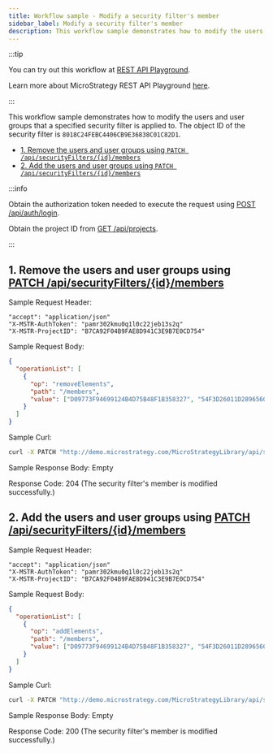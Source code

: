 ```yaml
---
title: Workflow sample - Modify a security filter's member
sidebar_label: Modify a security filter's member
description: This workflow sample demonstrates how to modify the users and user groups that a specified security filter is applied to.
---
```


<Available since="2021 Update 1" />

:::tip

You can try out this workflow at [REST API Playground](https://www.postman.com/microstrategysdk/workspace/microstrategy-rest-api/folder/16131298-b39c86ac-1a16-4100-a96d-b1a6d2f74b9c?ctx=documentation).

Learn more about MicroStrategy REST API Playground [here](/docs/getting-started/playground.md).

:::

This workflow sample demonstrates how to modify the users and user groups that a specified security filter is applied to. The object ID of the security filter is `8018C24FEBC4406CB9E36838C01C82D1`.

- [1. Remove the users and user groups using `PATCH /api/securityFilters/{id}/members`](#1-remove-the-users-and-user-groups-using-patch-apisecurityfiltersidmembers)
- [2. Add the users and user groups using `PATCH /api/securityFilters/{id}/members`](#2-add-the-users-and-user-groups-using-patch-apisecurityfiltersidmembers)

:::info

Obtain the authorization token needed to execute the request using [POST /api/auth/login](https://demo.microstrategy.com/MicroStrategyLibrary/api-docs/index.html#/Authentication/postLogin).

Obtain the project ID from [GET /api/projects](https://demo.microstrategy.com/MicroStrategyLibrary/api-docs/index.html#/Projects/getProjects_1).

:::

## 1. Remove the users and user groups using [PATCH /api/securityFilters/{id}/members](https://demo.microstrategy.com/MicroStrategyLibrary/api-docs/index.html#/Security%20Filters/updatePartialSecurityFilter)

Sample Request Header:

```http
"accept": "application/json"
"X-MSTR-AuthToken": "pamr302kmu0q1l0c22jeb13s2q"
"X-MSTR-ProjectID": "B7CA92F04B9FAE8D941C3E9B7E0CD754"
```

Sample Request Body:

```json
{
  "operationList": [
    {
      "op": "removeElements",
      "path": "/members",
      "value": ["D09773F94699124B4D75B48F1B358327", "54F3D26011D2896560009A8E67019608"]
    }
  ]
}
```

Sample Curl:

```bash
curl -X PATCH "http://demo.microstrategy.com/MicroStrategyLibrary/api/securityFilters/06648A0711D50131C00051916B98494F/members" -H "accept: */*" -H "X-MSTR-AuthToken: pamr302kmu0q1l0c22jeb13s2q" -H "X-MSTR-ProjectID: B7CA92F04B9FAE8D941C3E9B7E0CD754" -H "Content-Type: application/json" -d '{"operationList":[{"op":"removeElements","path":"/members","value":["D09773F94699124B4D75B48F1B358327","54F3D26011D2896560009A8E67019608"]}]}'
```

Sample Response Body: Empty

Response Code: 204 (The security filter's member is modified successfully.)

## 2. Add the users and user groups using [PATCH /api/securityFilters/{id}/members](https://demo.microstrategy.com/MicroStrategyLibrary/api-docs/index.html#/Security%20Filters/updatePartialSecurityFilter)

Sample Request Header:

```http
"accept": "application/json"
"X-MSTR-AuthToken": "pamr302kmu0q1l0c22jeb13s2q"
"X-MSTR-ProjectID": "B7CA92F04B9FAE8D941C3E9B7E0CD754"
```

Sample Request Body:

```json
{
  "operationList": [
    {
      "op": "addElements",
      "path": "/members",
      "value": ["D09773F94699124B4D75B48F1B358327", "54F3D26011D2896560009A8E67019608"]
    }
  ]
}
```

Sample Curl:

```bash
curl -X PATCH "http://demo.microstrategy.com/MicroStrategyLibrary/api/securityFilters/06648A0711D50131C00051916B98494F/members" -H "accept: */*" -H "X-MSTR-AuthToken: pamr302kmu0q1l0c22jeb13s2q" -H "X-MSTR-ProjectID: B7CA92F04B9FAE8D941C3E9B7E0CD754" -H "Content-Type: application/json" -d '{"operationList":[{"op":"addElements","path":"/members","value":["D09773F94699124B4D75B48F1B358327","54F3D26011D2896560009A8E67019608"]}]}'
```

Sample Response Body: Empty

Response Code: 200 (The security filter's member is modified successfully.)
